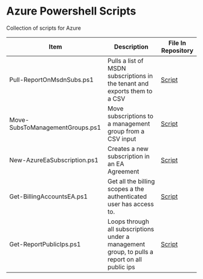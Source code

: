 # Azure Powershell Scripts

Collection of scripts for Azure

| Item                            | Description                                                                                   | File In Repository                                     |
| ------------------------------- | --------------------------------------------------------------------------------------------- | ------------------------------------------------------ |
| Pull-ReportOnMsdnSubs.ps1       | Pulls a list of MSDN subscriptions in the tenant and exports them to a CSV                    | [Script](/az-subscription/Pull-ReportOnMsdnSubs.ps1)   |
| Move-SubsToManagementGroups.ps1 | Move subscriptions to a management group from a CSV input                                     | [Script](/az-subscription/Pull-ReportOnMsdnSubs.ps1)   |
| New-AzureEaSubscription.ps1     | Creates a new subscription in an EA Agreement                                                 | [Script](/az-subscription/New-AzureEaSubscription.ps1) |
| Get-BillingAccountsEA.ps1       | Get all the billing scopes a the authenticated user has access to.                            | [Script](/az-subscription/Get-BillingAccountsEA.ps1)   |
| Get-ReportPublicIps.ps1         | Loops through all subscriptions under a management group, to pulls a report on all public ips | [Script](/az-publicIp/Get-ReportPublicIps.ps1)         |
